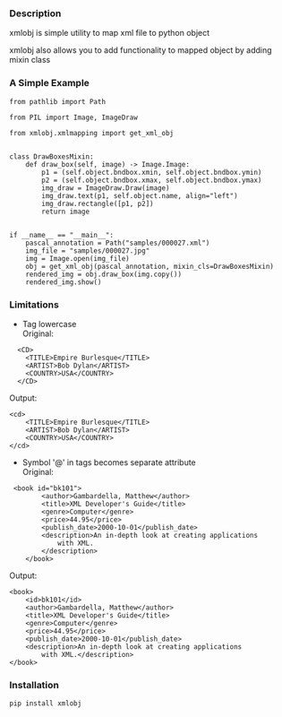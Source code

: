 ### Description
xmlobj is simple utility to map xml file to python object

xmlobj also allows you to add functionality to mapped object by adding mixin class

### A Simple Example
```
from pathlib import Path

from PIL import Image, ImageDraw

from xmlobj.xmlmapping import get_xml_obj


class DrawBoxesMixin:
    def draw_box(self, image) -> Image.Image:
        p1 = (self.object.bndbox.xmin, self.object.bndbox.ymin)
        p2 = (self.object.bndbox.xmax, self.object.bndbox.ymax)
        img_draw = ImageDraw.Draw(image)
        img_draw.text(p1, self.object.name, align="left")
        img_draw.rectangle([p1, p2])
        return image


if __name__ == "__main__":
    pascal_annotation = Path("samples/000027.xml")
    img_file = "samples/000027.jpg"
    img = Image.open(img_file)
    obj = get_xml_obj(pascal_annotation, mixin_cls=DrawBoxesMixin)
    rendered_img = obj.draw_box(img.copy())
    rendered_img.show()

```

### Limitations

* Tag lowercase  
Original:
```
  <CD>
    <TITLE>Empire Burlesque</TITLE>
    <ARTIST>Bob Dylan</ARTIST>
    <COUNTRY>USA</COUNTRY>
  </CD>
```
Output:
```
<cd>
    <TITLE>Empire Burlesque</TITLE>
    <ARTIST>Bob Dylan</ARTIST>
    <COUNTRY>USA</COUNTRY>
</cd>
```
* Symbol '@' in tags becomes separate attribute   
Original:
```
 <book id="bk101">
        <author>Gambardella, Matthew</author>
        <title>XML Developer's Guide</title>
        <genre>Computer</genre>
        <price>44.95</price>
        <publish_date>2000-10-01</publish_date>
        <description>An in-depth look at creating applications
            with XML.
        </description>
    </book>
```
Output:
```
<book>
    <id>bk101</id>
    <author>Gambardella, Matthew</author>
    <title>XML Developer's Guide</title>
    <genre>Computer</genre>
    <price>44.95</price>
    <publish_date>2000-10-01</publish_date>
    <description>An in-depth look at creating applications
        with XML.</description>
</book>
```

### Installation
```
pip install xmlobj
```